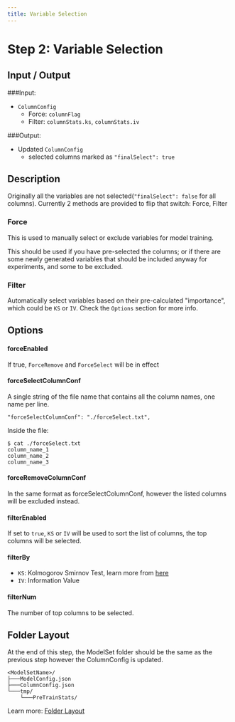 ```yaml
---
title: Variable Selection
---
```


Step 2: Variable Selection
===========================



Input / Output
--------------

###Input: 

* ``ColumnConfig``
    * Force: ``columnFlag``
    * Filter: ``columnStats.ks``, ``columnStats.iv`` 

###Output:

* Updated ``ColumnConfig`` 
    * selected columns marked as ``"finalSelect": true``

Description
-----------

Originally all the variables are not selected(``"finalSelect": false`` for all columns). Currently 2 methods are provided to flip that switch: Force, Filter

### Force

This is used to manually select or exclude variables for model training. 

This should be used if you have pre-selected the columns; or if there are some newly generated variables that should be included anyway for experiments, and some to be excluded.

### Filter

Automatically select variables based on their pre-calculated "importance", which could be ``KS`` or ``IV``. Check the ``Options`` section for more info.


Options
-------

#### forceEnabled

If true, ``ForceRemove`` and ``ForceSelect`` will be in effect

#### forceSelectColumnConf

A single string of the file name that contains all the column names, one name per line.

    "forceSelectColumnConf": "./forceSelect.txt",

Inside the file:

    $ cat ./forceSelect.txt
    column_name_1
    column_name_2
    column_name_3

#### forceRemoveColumnConf

In the same format as forceSelectColumnConf, however the listed columns will be excluded instead.

#### filterEnabled

If set to ``true``, ``KS`` or ``IV`` will be used to sort the list of columns, the top columns will be selected.

#### filterBy

* ``KS``: Kolmogorov Smirnov Test, learn more from [here](http://en.wikipedia.org/wiki/Kolmogorov%E2%80%93Smirnov_test)
* ``IV``: Information Value

#### filterNum

The number of top columns to be selected.

Folder Layout
-------------

At the end of this step, the ModelSet folder should be the same as the previous step however the ColumnConfig is updated.

    <ModelSetName>/
    ├───ModelConfig.json
    ├───ColumnConfig.json
    └───tmp/
        └───PreTrainStats/

Learn more: [Folder Layout](/docs/stable/guide/layout)